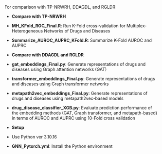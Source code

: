 For comparison with TP-NRWRH, DDAGDL, and RGLDR

- **Compare with TP-NRWRH** 
 - **MH_KFold_ROC_Final.R**: Run K-Fold cross-validation for Multiplex-Heterogeneous Networks of Drugs and Diseases
 - **Summarize_AUROC_AUPRC_KFold.R**: Summarize K-Fold AUROC and AUPRC 

- **Compare with DDAGDL and RGLDR** 
 - **gat_embeddings_Final.py**: Generate representations of drugs and diseases using Graph attention networks (GAT)
 - **transformer_embeddings_Final.py**: Generate representations of drugs and diseases using Graph transformer networks
 - **metapath2vec_embeddings_Final.py**: Generate representations of drugs and diseases using metapath2vec-based models
 - **drug_disease_classifier_XGB.py**: Evaluate prediction performance of the embedding methods (GAT, Graph transformer, and metapath-based) in terms of AUROC and AUPRC using 10-Fold cross validation

- **Setup**
 - Use Python ver 3.10.16
 - **GNN_Pytorch.yml**: Install the Python environment
